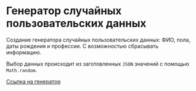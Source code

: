 # Генератор случайных пользовательских данных

Создание генератора случайных пользовательских данных: ФИО, пола, даты рождения и профессии. С возможностью сбрасывать информацию.

Выбор данных происходит из заготовленных `JSON` значений с помощью `Math.random`.


[Ссылка на генератор](https://miladynk.github.io/9_11/)